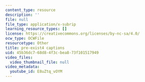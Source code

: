 ```yaml
---
content_type: resource
description: ''
file: null
file_type: application/x-subrip
learning_resource_types: []
license: https://creativecommons.org/licenses/by-nc-sa/4.0/
ocw_type: OCWFile
resourcetype: Other
title: pre-exist4 captions
uid: 45b36dc7-68d8-4f3c-bea8-73f101517949
video_files:
  video_thumbnail_file: null
video_metadata:
  youtube_id: E8uZtq_vOYM
---
```

